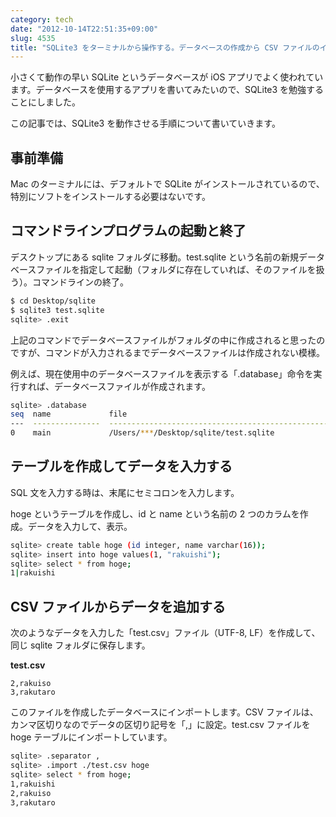 ```yaml
---
category: tech
date: "2012-10-14T22:51:35+09:00"
slug: 4535
title: "SQLite3 をターミナルから操作する。データベースの作成から CSV ファイルのインポートまで"
---
```


小さくて動作の早い SQLite というデータベースが iOS アプリでよく使われています。データベースを使用するアプリを書いてみたいので、SQLite3 を勉強することにしました。

この記事では、SQLite3 を動作させる手順について書いていきます。

## 事前準備

Mac のターミナルには、デフォルトで SQLite がインストールされているので、特別にソフトをインストールする必要はないです。

## コマンドラインプログラムの起動と終了

デスクトップにある sqlite フォルダに移動。test.sqlite という名前の新規データベースファイルを指定して起動（フォルダに存在していれば、そのファイルを扱う）。コマンドラインの終了。

```bash
$ cd Desktop/sqlite
$ sqlite3 test.sqlite
sqlite> .exit
```

上記のコマンドでデータベースファイルがフォルダの中に作成されると思ったのですが、コマンドが入力されるまでデータベースファイルは作成されない模様。

例えば、現在使用中のデータベースファイルを表示する「.database」命令を実行すれば、データベースファイルが作成されます。

```bash
sqlite> .database
seq  name             file
---  ---------------  ----------------------------------------------------------
0    main             /Users/***/Desktop/sqlite/test.sqlite
```

## テーブルを作成してデータを入力する

SQL 文を入力する時は、末尾にセミコロンを入力します。

hoge というテーブルを作成し、id と name という名前の 2 つのカラムを作成。データを入力して、表示。

```bash
sqlite> create table hoge (id integer, name varchar(16));
sqlite> insert into hoge values(1, "rakuishi");
sqlite> select * from hoge;
1|rakuishi
```

## CSV ファイルからデータを追加する

次のようなデータを入力した「test.csv」ファイル（UTF-8, LF）を作成して、同じ sqlite フォルダに保存します。

**test.csv**

```
2,rakuiso
3,rakutaro
```

このファイルを作成したデータベースにインポートします。CSV ファイルは、カンマ区切りなのでデータの区切り記号を「,」に設定。test.csv ファイルを hoge テーブルにインポートしています。

```bash
sqlite> .separator ,
sqlite> .import ./test.csv hoge
sqlite> select * from hoge;
1,rakuishi
2,rakuiso
3,rakutaro
```

<amazon id="4797354739" title="新標準SQLite (オープンソースRDBMSシリーズ)" src="https://images-na.ssl-images-amazon.com/images/I/51w28k89iJL._SL160_.jpg">

